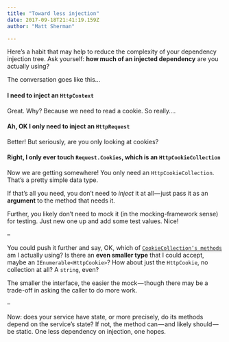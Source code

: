 ```yaml
---
title: "Toward less injection"
date: 2017-09-18T21:41:19.159Z
author: "Matt Sherman"

---
```


Here’s a habit that may help to reduce the complexity of your dependency injection tree. Ask yourself: **how much of an injected dependency** are you actually using?

The conversation goes like this…

#### I need to inject an `HttpContext`

Great. Why? Because we need to read a cookie. So really….

#### Ah, OK I only need to inject an `HttpRequest`

Better! But seriously, are you only looking at cookies?

#### Right, I only ever touch `Request.Cookies`, which is an `HttpCookieCollection`

Now we are getting somewhere! You only need an `HttpCookieCollection`. That’s a pretty simple data type.

If that’s all you need, you don’t need to _inject_ it at all — just pass it as an **argument** to the method that needs it.

Further, you likely don’t need to mock it (in the mocking-framework sense) for testing. Just new one up and add some test values. Nice!

–

You could push it further and say, OK, which of [`CookieCollection’s methods`](https://msdn.microsoft.com/en-us/library/system.web.httpcookiecollection%28v=vs.110%29.aspx) am I actually using? Is there an **even smaller type** that I could accept, maybe an `IEnumerable<HttpCookie>`? How about just the `HttpCookie`, no collection at all? A `string`, even?

The smaller the interface, the easier the mock — though there may be a trade-off in asking the caller to do more work.

–

Now: does your service have state, or more precisely, do its methods depend on the service’s state? If not, the method can — and likely should — be static. One less dependency on injection, one hopes.
